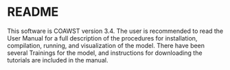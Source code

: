 README
==========

This software is COAWST version 3.4. The user is recommended to read the User Manual for a full description of the procedures for installation, compilation, running, and visualization of the model. There have been several Trainings for the model, and instructions for downloading the tutorials are included in the manual.


